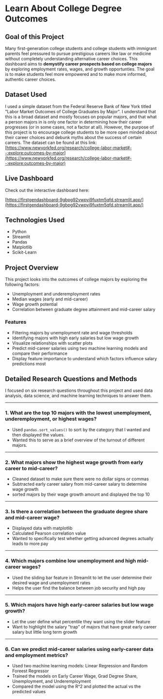 # Learn About College Degree Outcomes

## Goal of this Project

Many first-generation college students and college students with immigrant parents feel pressured to pursue prestigious careers like law or medicine without completely understanding alternative career choices. This dashboard aims to **demystify career prospects based on college majors** by exploring employment rates, wages, and growth opportunties. The goal is to make students feel more empowered and to make more informed, authentic career choices.

## Dataset Used

I used a simple dataset from the Federal Reserve Bank of New York titled "Labor Market Outcomes of College Graduates by Major". I understand that this is a broad dataset and mostly focuses on popular majors, and that what a person majors in is only one factor in determining how their career progresses (or in some cases, not a factor at all). However, the purpose of this project is to encourage college students to be more open minded about their career choices and debunk myths about the success of certain careers. The dataset can be found at this link: [https://www.newyorkfed.org/research/college-labor-market#--:explore:outcomes-by-major](https://www.newyorkfed.org/research/college-labor-market#--:explore:outcomes-by-major)

## Live Dashboard

Check out the interactive dashboard here:

[https://firstgendashboard-9gbpg92vwpvi9fuxtm5qfd.streamlit.app/](https://firstgendashboard-9gbpg92vwpvi9fuxtm5qfd.streamlit.app/)

## Technologies Used

- Python
- Streamlit
- Pandas
- Matplotlib
- Scikit-Learn

## Project Overview

This project looks into the outcomes of college majors by exploring the following factors:
- Unemployment and underemployment rates
- Median wages (early and mid-career)
- Wage growth potential
- Correlation between graduate degree attainment and mid-career salary

### Features

- Filtering majors by unemployment rate and wage thresholds
- Identifying majors with high early salaries but low wage growth
- Visualize relationships with scatter plots
- Predict mid-career salaries using two machine learning models and compare their performance
- Display feature importance to understand which factors influence salary predictions most

## Detailed Research Questions and Methods

I focused on six research questions throughout this project and used data analysis, data science, and machine learning techniques to answer them.

---
### 1. What are the top 10 majors with the lowest unemployment, underemployment, or highest wages?
- Used `pandas.sort_values()` to sort by the category that I wanted and then displayed the values.
- Wanted this to serve as a brief overview of the turnout of different majors.
---
### 2. What majors show the highest wage growth from early career to mid-career?
- Cleaned dataset to make sure there were no dollar signs or commas
- Subtracted early career salary from mid-career salary to determine wage growth
- sorted majors by their wage growth amount and displayed the top 10
---
### 3. Is there a correlation between the graduate degree share and mid-career wage?
- Displayed data with matplotlib
- Calculated Pearson correlation value
- Wanted to specifically test whether getting advanced degrees actually leads to more pay
---
### 4. Which majors combine low unemployment and high mid-career wages?
- Used the sliding bar feature in Streamlit to let the user determine their desired wage and unemployment rates
- Helps the user find the balance between job security and high pay
---
### 5. Which majors have high early-career salaries but low wage growth?
- Let the user define what percentile they want using the slider feature
- Want to highlight the salary "trap" of majors that have great early career salary but little long term growth
---
### 6. Can we predict mid-career salaries using early-career data and employment metrics?
- Used two machine learning models: Linear Regression and Random Foreest Regressor
- Trained the models on Early Career Wage, Grad Degree Share, Unemployment, and Underemployment
- Compared the model using the R^2 and plotted the actual vs the predicted values

